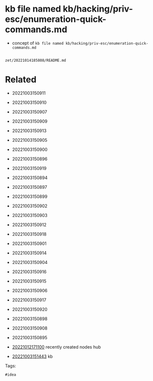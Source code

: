 # kb file named kb/hacking/priv-esc/enumeration-quick-commands.md

- concept of `kb file named kb/hacking/priv-esc/enumeration-quick-commands.md`

```
```

` zet/20221014185808/README.md `

# Related

- 20221003150911

- 20221003150910

- 20221003150907

- 20221003150909

- 20221003150913

- 20221003150905

- 20221003150900

- 20221003150896

- 20221003150919

- 20221003150894

- 20221003150897

- 20221003150899

- 20221003150902

- 20221003150903

- 20221003150912

- 20221003150918

- 20221003150901

- 20221003150914

- 20221003150904

- 20221003150916

- 20221003150915

- 20221003150906

- 20221003150917

- 20221003150920

- 20221003150898

- 20221003150908

- 20221003150895

- [20221012171100](/zet/20221012171100/README.md) recently created nodes hub
- [20221003151443](/zet/20221003151443/README.md) kb

Tags:

    #idea
